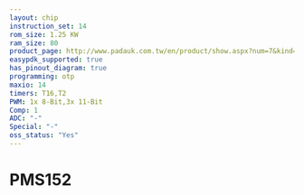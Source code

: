 ```yaml
---
layout: chip
instruction_set: 14
rom_size: 1.25 KW
ram_size: 80
product_page: http://www.padauk.com.tw/en/product/show.aspx?num=7&kind=41
easypdk_supported: true
has_pinout_diagram: true
programming: otp
maxio: 14
timers: T16,T2
PWM: 1x 8-Bit,3x 11-Bit
Comp: 1
ADC: "-"
Special: "-"
oss_status: "Yes"
---
```


# PMS152
